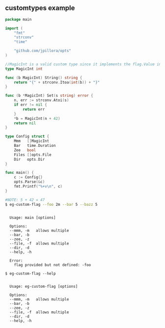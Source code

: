 ## customtypes example

<!--tmpl,chomp,code=go:cat main.go -->
``` go 
package main

import (
	"fmt"
	"strconv"
	"time"

	"github.com/jpillora/opts"
)

//MagicInt is a valid custom type since it implements the flag.Value interface
type MagicInt int

func (b MagicInt) String() string {
	return "{" + strconv.Itoa(int(b)) + "}"
}

func (b *MagicInt) Set(s string) error {
	n, err := strconv.Atoi(s)
	if err != nil {
		return err
	}
	*b = MagicInt(n + 42)
	return nil
}

type Config struct {
	Mmm   []MagicInt
	Bar   time.Duration
	Zee   bool
	Files []opts.File
	Dir   opts.Dir
}

func main() {
	c := Config{}
	opts.Parse(&c)
	fmt.Printf("%+v\n", c)
}
```
<!--/tmpl-->

```sh
#NOTE: 5 + 42 = 47
$ eg-custom-flag --foo 2m --bar 5 --bazz 5
```

<!--tmpl,chomp,code=plain:go run main.go --foo 2m --bar 5 --bazz 5 -->
``` plain 

  Usage: main [options]

  Options:
  --mmm, -m   allows multiple
  --bar, -b
  --zee, -z
  --file, -f  allows multiple
  --dir, -d
  --help, -h

  Error:
    flag provided but not defined: -foo

```
<!--/tmpl-->

```
$ eg-custom-flag --help
```

<!--tmpl,chomp,code=plain:go install && eg-custom-flag --help ; rm $(which eg-custom-flag) -->
``` plain 

  Usage: eg-custom-flag [options]

  Options:
  --mmm, -m   allows multiple
  --bar, -b
  --zee, -z
  --file, -f  allows multiple
  --dir, -d
  --help, -h

```
<!--/tmpl-->
